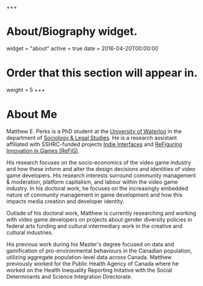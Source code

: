 +++
# About/Biography widget.
widget = "about"
active = true
date = 2016-04-20T00:00:00

# Order that this section will appear in.
weight = 5
+++

# About Me

Matthew E. Perks is a PhD student at the [University of Waterloo](https://uwaterloo.ca/) in the department of [Sociology & Legal Studies](https://uwaterloo.ca/sociology-and-legal-studies/). He is a research assistant affiliated with SSHRC-funded projects [Indie Interfaces](https://www.indieinterfaces.com/) and [ReFiguring Innovation in Games (ReFiG)](http://www.refig.ca/).

His research focuses on the socio-economics of the video game industry and how these inform and alter the design decisions and identities of video game developers. His research interests surround community management & moderation, platform capitalism, and labour within the video game industry. In his doctoral work, he focuses on the increasingly embedded nature of community management in game development and how this impacts media creation and developer identity.

Outisde of his doctoral work, Matthew is currently researching and working with video game developers on projects about gender diversity policies in federal arts funding and cultural intermediary work in the creative and cultural industries.

His previous work during his Master's degree focused on data and gamification of pro-environmental behaviours in the Canadian population, utilizing aggregate population-level data across Canada. Matthew previously worked for the Public Health Agency of Canada where he worked on the Health Inequality Reporting Initative with the Social Determinants and Science Integration Directorate.
